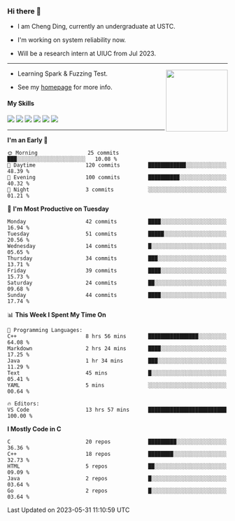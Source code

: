 ### Hi there 👋

* I am Cheng Ding, currently an undergraduate at USTC.
  
* I'm working on system reliability now.

* Will be a research intern at UIUC from Jul 2023.

---

<img align="right" height="141" src="https://github-readme-stats.vercel.app/api?username=IrisesD&theme=tokyonight&show_icons=true&count_private=true">

-  Learning Spark & Fuzzing Test.

-  See my [homepage](https://irisesd.github.io) for more info.

#### My Skills

![](https://img.shields.io/badge/C++-65318e?logo=cplusplus&logoColor=fff)
![](https://img.shields.io/badge/Python-3e74a2?logo=python&logoColor=fff)
![](https://img.shields.io/badge/C-5654a2?logo=c&logoColor=fff)
![](https://img.shields.io/badge/Go-00aaff?logo=go&logoColor=fff)
![](https://img.shields.io/badge/Docker-0088ff?logo=docker&logoColor=fff)
![](https://img.shields.io/badge/Apache-D22128?logo=apache&logoColor=fff)

---
<!--START_SECTION:waka-->
**I'm an Early 🐤** 

```text
🌞 Morning                25 commits          ███░░░░░░░░░░░░░░░░░░░░░░   10.08 % 
🌆 Daytime                120 commits         ████████████░░░░░░░░░░░░░   48.39 % 
🌃 Evening                100 commits         ██████████░░░░░░░░░░░░░░░   40.32 % 
🌙 Night                  3 commits           ░░░░░░░░░░░░░░░░░░░░░░░░░   01.21 % 
```
📅 **I'm Most Productive on Tuesday** 

```text
Monday                   42 commits          ████░░░░░░░░░░░░░░░░░░░░░   16.94 % 
Tuesday                  51 commits          █████░░░░░░░░░░░░░░░░░░░░   20.56 % 
Wednesday                14 commits          █░░░░░░░░░░░░░░░░░░░░░░░░   05.65 % 
Thursday                 34 commits          ███░░░░░░░░░░░░░░░░░░░░░░   13.71 % 
Friday                   39 commits          ████░░░░░░░░░░░░░░░░░░░░░   15.73 % 
Saturday                 24 commits          ██░░░░░░░░░░░░░░░░░░░░░░░   09.68 % 
Sunday                   44 commits          ████░░░░░░░░░░░░░░░░░░░░░   17.74 % 
```


📊 **This Week I Spent My Time On** 

```text
💬 Programming Languages: 
C++                      8 hrs 56 mins       ████████████████░░░░░░░░░   64.08 % 
Markdown                 2 hrs 24 mins       ████░░░░░░░░░░░░░░░░░░░░░   17.25 % 
Java                     1 hr 34 mins        ███░░░░░░░░░░░░░░░░░░░░░░   11.29 % 
Text                     45 mins             █░░░░░░░░░░░░░░░░░░░░░░░░   05.41 % 
YAML                     5 mins              ░░░░░░░░░░░░░░░░░░░░░░░░░   00.64 % 

🔥 Editors: 
VS Code                  13 hrs 57 mins      █████████████████████████   100.00 % 
```

**I Mostly Code in C** 

```text
C                        20 repos            █████████░░░░░░░░░░░░░░░░   36.36 % 
C++                      18 repos            ████████░░░░░░░░░░░░░░░░░   32.73 % 
HTML                     5 repos             ██░░░░░░░░░░░░░░░░░░░░░░░   09.09 % 
Java                     2 repos             █░░░░░░░░░░░░░░░░░░░░░░░░   03.64 % 
Go                       2 repos             █░░░░░░░░░░░░░░░░░░░░░░░░   03.64 % 
```




 Last Updated on 2023-05-31 11:10:59 UTC
<!--END_SECTION:waka-->